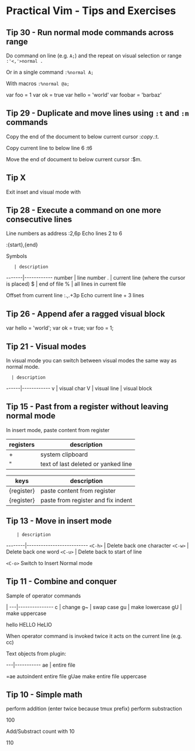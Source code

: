 # Practical Vim - Tips and Exercises

## Tip 30 - Run normal mode commands across range

Do command on line (e.g. `A;`) and the repeat on visual selection or range
`:'<,'>normal .`

Or in a single command
`:%normal A;`

With macros
`:%normal @a;`

var foo = 1
var ok = true
var hello = 'world'
var foobar = 'barbaz'


## Tip 29 - Duplicate and move lines using `:t` and `:m` commands

Copy the end of the document to below current cursor
:$copy.
:$t.

Copy current line to below line 6
:t6

Move the end of document to below current cursor
:$m.

## Tip X

Exit inset and visual mode with <C-c>

## Tip 28 - Execute a command on one more consecutive lines

Line numbers as address
:2,6p
Echo lines 2 to 6

:{start},{end}

Symbols

       | description
-------|------------
number | line number
.      | current line (where the cursor is placed)
$      | end of file
%      | all lines in current file

Offset from current line
:.,.+3p
Echo current line + 3 lines

## Tip 26 - Append afer a ragged visual block

var hello = 'world';
var ok = true;
var foo = 1;

## Tip 21 - Visual modes

In visual mode you can switch between visual modes the same way as normal mode.

      | description
------|------------
v     | visual char
V     | visual line
<C-v> | visual block

## Tip 15 - Past from a register without leaving normal mode

In insert mode, paste content from register

registers | description
----------|-----------------
 +        | system clipboard
 "        | text of last deleted or yanked line

keys            | description
----------------|-----------------------
<C-r>{register} | paste content from register
<C-r><C-p>{register} | paste from register and fix indent

## Tip 13 - Move in insert mode

        | description
--------|--------------------------
`<C-h>` | Delete back one character
`<C-w>` | Delete back one word
`<C-u>` | Delete back to start of line

`<C-o>` Switch to Insert Normal mode

## Tip 11 - Combine and conquer

Sample of operator commands

   |
---|---------------
c  | change
g~ | swap case
gu | make lowercase
gU | make uppercase

hello HELLO HeLlO

When operator command is invoked twice it acts on the current line (e.g. cc)

Text objects from plugin:

---|-----------
ae | entire file

=ae autoindent entire file
gUae make entire file uppercase

## Tip 10 - Simple math

<C-a> perform addition (enter twice because tmux prefix)
<C-x> perform substraction

100

Add/Substract count with 10<C-a>

110

